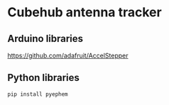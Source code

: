 # Cubehub antenna tracker

## Arduino libraries
https://github.com/adafruit/AccelStepper

## Python libraries
    pip install pyephem
